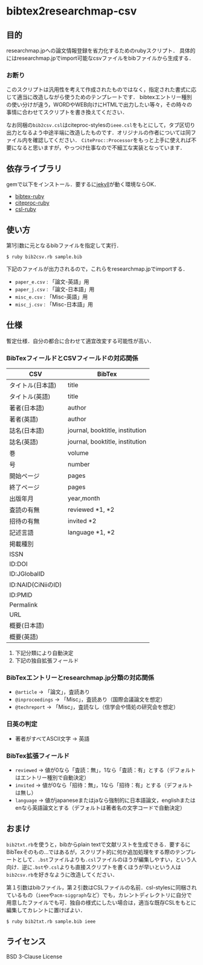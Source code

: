 # bibtex2researchmap-csv

## 目的

researchmap.jpへの論文情報登録を省力化するためのrubyスクリプト．
具体的にはresearchmap.jpでimport可能なcsvファイルをbibファイルから生成する．

### お断り

このスクリプトは汎用性を考えて作成されたものではなく，指定された書式に応じて適当に改造しながら使うためのテンプレートです．
bibtexエントリー種別の使い分けが違う，WORDやWEB向けにHTMLで出力したい等々，その時々の事情に合わせてスクリプトを書き換えてください．

なお同梱の`bib2csv.csl`はciteproc-stylesの`ieee.csl`をもとにして，タブ区切り出力となるよう中途半端に改造したものです．オリジナルの作者については同ファイル内を確認してください．
`CiteProc::Processor`をもっと上手に使えれば不要になると思いますが，やっつけ仕事なので不細工な実装となっています．

## 依存ライブラリ

gemで以下をインストール．要するに[jekyll](https://jekyllrb.com/)が動く環境ならOK．
* [bibtex-ruby](https://github.com/inukshuk/bibtex-ruby)
* [citeproc-ruby](https://github.com/inukshuk/citeproc-ruby)
* [csl-ruby](https://github.com/inukshuk/csl-ruby)

## 使い方

第1引数に元となるbibファイルを指定して実行．
```
$ ruby bib2csv.rb sample.bib
```

下記のファイルが出力されるので，これらをresearchmap.jpでimportする．
* `paper_e.csv` : 「論文-英語」用
* `paper_j.csv` : 「論文-日本語」用
* `misc_e.csv` : 「Misc-英語」用
* `misc_j.csv` : 「Misc-日本語」用

## 仕様

暫定仕様．自分の都合に合わせて適宜改変する可能性が高い．

### BibTexフィールドとCSVフィールドの対応関係

| CSV               | BibTex                        |
|-------------------|-------------------------------|
|タイトル(日本語)   |title                          |
|タイトル(英語)     |title                          |
|著者(日本語)       |author                         |
|著者(英語)         |author                         |
|誌名(日本語)       |journal, booktitle, institution|
|誌名(英語)         |journal, booktitle, institution|
|巻                 |volume                         |
|号                 |number                         |
|開始ページ         |pages                          |
|終了ページ         |pages                          |
|出版年月           |year,month                     |
|査読の有無         |reviewed *1, *2                |
|招待の有無         |invited *2                     |
|記述言語           |language *1, *2                |
|掲載種別           |                               |
|ISSN               |                               |
|ID:DOI             |                               |
|ID:JGlobalID       |                               |
|ID:NAID(CiNiiのID) |                               |
|ID:PMID            |                               |
|Permalink          |                               |
|URL                |                               |
|概要(日本語)       |                               |
|概要(英語)         |                               |

1. 下記分類により自動決定
2. 下記の独自拡張フィールド

### BibTexエントリーとresearchmap.jp分類の対応関係

* `@article` → 「論文」，査読あり
* `@inproceedings` → 「Misc」，査読あり（国際会議論文を想定）
* `@techreport` → 「Misc」，査読なし（信学会や情処の研究会を想定）

### 日英の判定

* 著者がすべてASCII文字 → 英語

### BibTex拡張フィールド

* `reviewed` → 値が0なら「査読：無」，1なら「査読：有」とする（デフォルトはエントリー種別で自動決定）
* `invited` → 値が0なら「招待：無」，1なら「招待：有」とする（デフォルトは無し）
* `language` → 値がjapaneseまたはjaなら強制的に日本語論文，englishまたはenなら英語論文とする（デフォルトは著者名の文字コードで自動決定）

## おまけ

`bib2txt.rb`を使うと，bibからplain textで文献リストを生成できる．要するにBibTexそのもの…ではあるが，スクリプト的に何か追加処理をする際のテンプレートとして．`.bst`ファイルよりも`.csl`ファイルのほうが編集しやすい，という人向け．逆に`.bst`や`.csl`よりも直接スクリプトを書くほうが早いという人は`bib2csv.rb`を好きなように改造してください．

第１引数はbibファイル，第２引数はCSLファイルの名前．csl-stylesに同梱されているもの（`ieee`や`acm-siggraph`など）でも，カレントディレクトリに自分で用意したファイルでも可．独自の様式にしたい場合は，適当な既存CSLをもとに編集してカレントに置けばよい．

```
$ ruby bib2txt.rb sample.bib ieee
```


## ライセンス

BSD 3-Clause License


